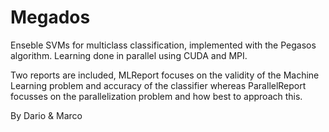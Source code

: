 # Megados
Enseble SVMs for multiclass classification, implemented with the Pegasos algorithm. Learning done in parallel using CUDA and MPI.

Two reports are included, MLReport focuses on the validity of the Machine Learning problem and accuracy of the classifier whereas ParallelReport focusses on the parallelization problem and how best to approach this.

By Dario & Marco
